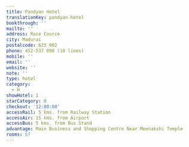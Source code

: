 ```yaml
---
title: Pandyan Hotel
translationKey: pandyan-hotel
bookthrough: ''
mailto: ''
address: Race Cource
city: Madurai
postalcode: 625 002
phone: 452-537 090 (10 lines)
mobile: ''
email: ''
website: ''
note: ''
type: hotel
category:
  - H
showHotel: 1
starCategory: 0
checkout: '12:00:00'
accessRail: 5 kms. from Railway Station
accessAir: 15 kms. from Airport
accessBus: 5 kms. from Bus Stand
advantage: Main Business and Shopping Centre Near Meenakshi Temple
rooms: 57
---
```

